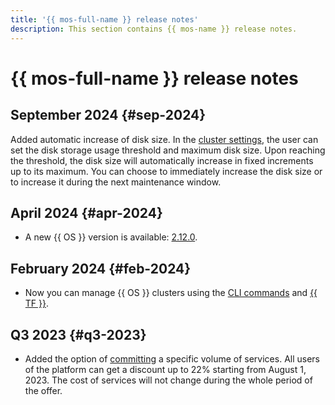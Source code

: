 ```yaml
---
title: '{{ mos-full-name }} release notes'
description: This section contains {{ mos-name }} release notes.
---
```


# {{ mos-full-name }} release notes

## September 2024 {#sep-2024}

Added automatic increase of disk size. In the [cluster settings](operations/update.md), the user can set the disk storage usage threshold and maximum disk size. Upon reaching the threshold, the disk size will automatically increase in fixed increments up to its maximum. You can choose to immediately increase the disk size or to increase it during the next maintenance window.

## April 2024 {#apr-2024}

* A new {{ OS }} version is available: [2.12.0](https://github.com/opensearch-project/opensearch-build/blob/main/release-notes/opensearch-release-notes-2.12.0.md).

## February 2024 {#feb-2024}

* Now you can manage {{ OS }} clusters using the [CLI commands](../cli/cli-ref/managed-opensearch/cli-ref/index.md) and [{{ TF }}](./tf-ref.md).

## Q3 2023 {#q3-2023}

* Added the option of [committing](../billing/concepts/cvos.md) a specific volume of services. All users of the platform can get a discount up to 22% starting from August 1, 2023. The cost of services will not change during the whole period of the offer.